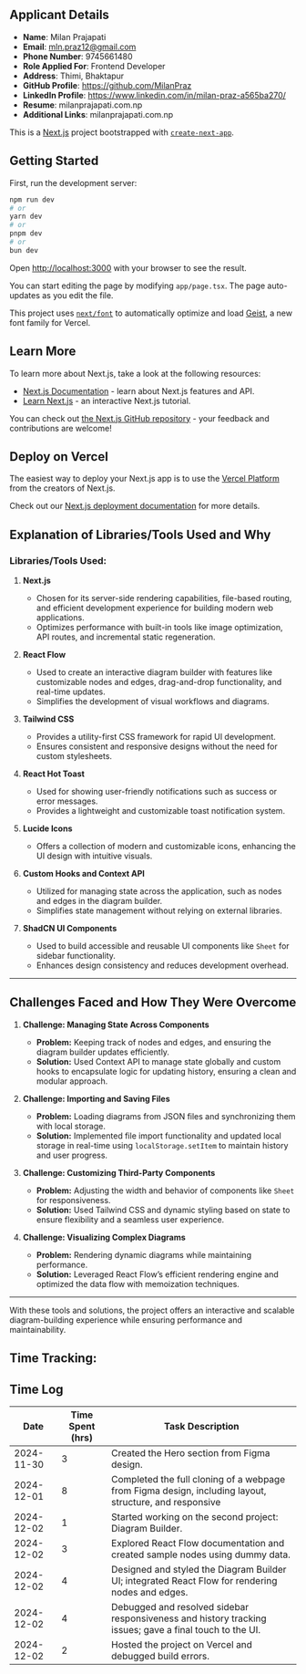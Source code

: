 ## **Applicant Details**

- **Name**: Milan Prajapati
- **Email**: mln.praz12@gmail.com
- **Phone Number**: 9745661480
- **Role Applied For**: Frontend Developer
- **Address**: Thimi, Bhaktapur
- **GitHub Profile**: https://github.com/MilanPraz
- **LinkedIn Profile**: https://www.linkedin.com/in/milan-praz-a565ba270/
- **Resume**: milanprajapati.com.np
- **Additional Links**: milanprajapati.com.np

This is a [Next.js](https://nextjs.org) project bootstrapped with [`create-next-app`](https://nextjs.org/docs/app/api-reference/cli/create-next-app).

## Getting Started

First, run the development server:

```bash
npm run dev
# or
yarn dev
# or
pnpm dev
# or
bun dev
```

Open [http://localhost:3000](http://localhost:3000) with your browser to see the result.

You can start editing the page by modifying `app/page.tsx`. The page auto-updates as you edit the file.

This project uses [`next/font`](https://nextjs.org/docs/app/building-your-application/optimizing/fonts) to automatically optimize and load [Geist](https://vercel.com/font), a new font family for Vercel.

## Learn More

To learn more about Next.js, take a look at the following resources:

- [Next.js Documentation](https://nextjs.org/docs) - learn about Next.js features and API.
- [Learn Next.js](https://nextjs.org/learn) - an interactive Next.js tutorial.

You can check out [the Next.js GitHub repository](https://github.com/vercel/next.js) - your feedback and contributions are welcome!

## Deploy on Vercel

The easiest way to deploy your Next.js app is to use the [Vercel Platform](https://vercel.com/new?utm_medium=default-template&filter=next.js&utm_source=create-next-app&utm_campaign=create-next-app-readme) from the creators of Next.js.

Check out our [Next.js deployment documentation](https://nextjs.org/docs/app/building-your-application/deploying) for more details.

## Explanation of Libraries/Tools Used and Why

### Libraries/Tools Used:

1. **Next.js**

   - Chosen for its server-side rendering capabilities, file-based routing, and efficient development experience for building modern web applications.
   - Optimizes performance with built-in tools like image optimization, API routes, and incremental static regeneration.

2. **React Flow**

   - Used to create an interactive diagram builder with features like customizable nodes and edges, drag-and-drop functionality, and real-time updates.
   - Simplifies the development of visual workflows and diagrams.

3. **Tailwind CSS**

   - Provides a utility-first CSS framework for rapid UI development.
   - Ensures consistent and responsive designs without the need for custom stylesheets.

4. **React Hot Toast**

   - Used for showing user-friendly notifications such as success or error messages.
   - Provides a lightweight and customizable toast notification system.

5. **Lucide Icons**

   - Offers a collection of modern and customizable icons, enhancing the UI design with intuitive visuals.

6. **Custom Hooks and Context API**

   - Utilized for managing state across the application, such as nodes and edges in the diagram builder.
   - Simplifies state management without relying on external libraries.

7. **ShadCN UI Components**
   - Used to build accessible and reusable UI components like `Sheet` for sidebar functionality.
   - Enhances design consistency and reduces development overhead.

---

## Challenges Faced and How They Were Overcome

1. **Challenge: Managing State Across Components**

   - **Problem:** Keeping track of nodes and edges, and ensuring the diagram builder updates efficiently.
   - **Solution:** Used Context API to manage state globally and custom hooks to encapsulate logic for updating history, ensuring a clean and modular approach.

2. **Challenge: Importing and Saving Files**

   - **Problem:** Loading diagrams from JSON files and synchronizing them with local storage.
   - **Solution:** Implemented file import functionality and updated local storage in real-time using `localStorage.setItem` to maintain history and user progress.

3. **Challenge: Customizing Third-Party Components**

   - **Problem:** Adjusting the width and behavior of components like `Sheet` for responsiveness.
   - **Solution:** Used Tailwind CSS and dynamic styling based on state to ensure flexibility and a seamless user experience.

4. **Challenge: Visualizing Complex Diagrams**
   - **Problem:** Rendering dynamic diagrams while maintaining performance.
   - **Solution:** Leveraged React Flow’s efficient rendering engine and optimized the data flow with memoization techniques.

---

With these tools and solutions, the project offers an interactive and scalable diagram-building experience while ensuring performance and maintainability.

## Time Tracking:

## **Time Log**

| **Date**   | **Time Spent (hrs)** | **Task Description**                                                                                    |
| ---------- | -------------------- | ------------------------------------------------------------------------------------------------------- |
| 2024-11-30 | 3                    | Created the Hero section from Figma design.                                                             |
| 2024-12-01 | 8                    | Completed the full cloning of a webpage from Figma design, including layout, structure, and responsive  |
| 2024-12-02 | 1                    | Started working on the second project: Diagram Builder.                                                 |
| 2024-12-02 | 3                    | Explored React Flow documentation and created sample nodes using dummy data.                            |
| 2024-12-02 | 4                    | Designed and styled the Diagram Builder UI; integrated React Flow for rendering nodes and edges.        |
| 2024-12-02 | 4                    | Debugged and resolved sidebar responsiveness and history tracking issues; gave a final touch to the UI. |
| 2024-12-02 | 2                    | Hosted the project on Vercel and debugged build errors.                                                 |
